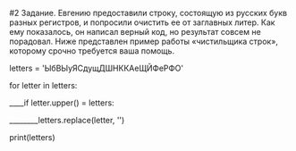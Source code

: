 #2 Задание.
Евгению предоставили строку, состоящую из русских букв разных регистров, и попросили очистить ее от заглавных литер.
Как ему показалось, он написал верный код, но результат совсем не порадовал.
Ниже представлен пример работы «чистильщика строк», которому срочно требуется ваша помощь.


letters = 'ЫбВЫуЯСдущДШНККАеЩЙФеРФО'

 for letter in letters:

____if letter.upper() = letters:

________letters.replace(letter, '')

print(letters)
